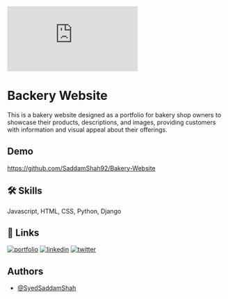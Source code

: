 


![App Screenshot](https://github.com/SaddamShah92/Bakery-Website/files/14970272/README.md)


# Backery Website

This is a bakery website designed as a portfolio for bakery shop owners to showcase their products, descriptions, and images, providing customers with information and visual appeal about their offerings.
## Demo

https://github.com/SaddamShah92/Bakery-Website


## 🛠 Skills
Javascript, HTML, CSS, Python, Django


## 🔗 Links
[![portfolio](https://img.shields.io/badge/my_portfolio-000?style=for-the-badge&logo=ko-fi&logoColor=white)](https://katherineoelsner.com/)
[![linkedin](https://img.shields.io/badge/linkedin-0A66C2?style=for-the-badge&logo=linkedin&logoColor=white)](https://www.linkedin.com/)
[![twitter](https://img.shields.io/badge/twitter-1DA1F2?style=for-the-badge&logo=twitter&logoColor=white)](https://twitter.com/)


## Authors

- [@SyedSaddamShah](https://github.com/SaddamShah92)

